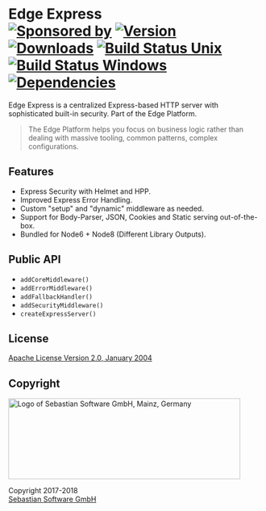 # Edge Express<br/>[![Sponsored by][sponsor-img]][sponsor] [![Version][npm-version-img]][npm] [![Downloads][npm-downloads-img]][npm] [![Build Status Unix][travis-img]][travis] [![Build Status Windows][appveyor-img]][appveyor] [![Dependencies][deps-img]][deps]

[sponsor-img]: https://img.shields.io/badge/Sponsored%20by-Sebastian%20Software-692446.svg
[sponsor]: https://www.sebastian-software.de
[deps]: https://david-dm.org/sebastian-software/edge-express
[deps-img]: https://david-dm.org/sebastian-software/edge-express.svg
[npm]: https://www.npmjs.com/package/edge-express
[npm-downloads-img]: https://img.shields.io/npm/dm/edge-express.svg
[npm-version-img]: https://img.shields.io/npm/v/edge-express.svg
[travis-img]: https://img.shields.io/travis/sebastian-software/edge-express/master.svg?branch=master&label=unix%20build
[appveyor-img]: https://img.shields.io/appveyor/ci/swernerx/edge-express/master.svg?label=windows%20build
[travis]: https://travis-ci.org/sebastian-software/edge-express
[appveyor]: https://ci.appveyor.com/project/swernerx/edge-express/branch/master

Edge Express is a centralized Express-based HTTP server with sophisticated built-in security. Part of the Edge Platform.

> The Edge Platform helps you focus on business logic rather than dealing with massive tooling, common patterns, complex configurations.

## Features

- Express Security with Helmet and HPP.
- Improved Express Error Handling.
- Custom "setup" and "dynamic" middleware as needed.
- Support for Body-Parser, JSON, Cookies and Static serving out-of-the-box.
- Bundled for Node6 + Node8 (Different Library Outputs).


## Public API

- `addCoreMiddleware()`
- `addErrorMiddleware()`
- `addFallbackHandler()`
- `addSecurityMiddleware()`
- `createExpressServer()`



## License

[Apache License Version 2.0, January 2004](license)


## Copyright

<img src="https://cdn.rawgit.com/sebastian-software/sebastian-software-brand/1c32115c/sebastiansoftware-en.svg" alt="Logo of Sebastian Software GmbH, Mainz, Germany" width="460" height="160"/>

Copyright 2017-2018<br/>[Sebastian Software GmbH](http://www.sebastian-software.de)
